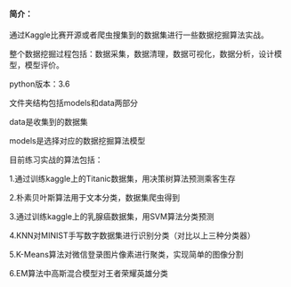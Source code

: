 #### 简介：

通过Kaggle比赛开源或者爬虫搜集到的数据集进行一些数据挖掘算法实战。

整个数据挖掘过程包括：数据采集，数据清理，数据可视化，数据分析，设计模型，模型评价。

python版本：3.6

文件夹结构包括models和data两部分

data是收集到的数据集

models是选择对应的数据挖掘算法模型

目前练习实战的算法包括：

1.通过训练kaggle上的Titanic数据集，用决策树算法预测乘客生存

2.朴素贝叶斯算法用于文本分类，数据集爬虫得到

3.通过训练kaggle上的乳腺癌数据集，用SVM算法分类预测

4.KNN对MINIST手写数字数据集进行识别分类（对比以上三种分类器）

5.K-Means算法对微信登录图片像素进行聚类，实现简单的图像分割

6.EM算法中高斯混合模型对王者荣耀英雄分类